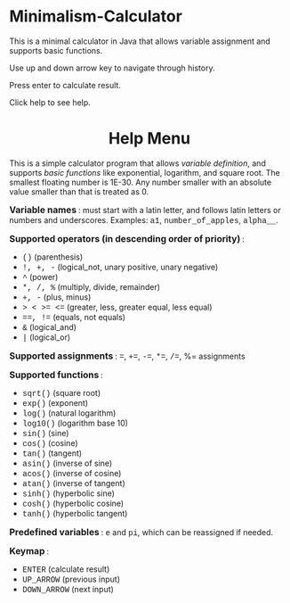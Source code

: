 # Minimalism-Calculator

This is a minimal calculator in Java that allows variable assignment and supports basic functions.

Use up and down arrow key to navigate through history.

Press enter to calculate result.

Click help to see help.

<h1>
    <center>Help Menu</center>
</h1>
<p>
    This is a simple calculator program that allows <i>variable definition</i>, and
    supports <i>basic functions</i> like exponential, logarithm, and square root.
    The smallest floating number is 1E-30.
    Any number smaller with an absolute value smaller than that is treated as 0.
</p>
<p><b>
        <font size="+0.5">Variable names</font>
    </b>:
    must start with a latin letter, and follows latin letters or
    numbers and underscores. Examples: <font face="Courier">a1</font>,
    <font face="Courier">number_of_apples</font>,
    <font face="Courier">alpha__</font>.</p>
<p><b>
        <font size="+0.5">Supported operators (in descending order of priority)</font>
    </b>: <br>
<ul>
    <li>
        <font face="Courier">()</font> (parenthesis)
    </li>
    <li>
        <font face="Courier">!, +, -</font> (logical_not, unary positive, unary negative)
    </li>
    <li>
        <font face="Courier">^</font> (power)
    </li>
    <li>
        <font face="Courier">*, /, %</font> (multiply, divide, remainder)
    </li>
    <li>
        <font face="Courier">+, -</font> (plus, minus)
    </li>
    <li>
        <font face="Courier">&gt; &lt; &gt;= &lt;=</font> (greater, less, greater equal, less equal)
    </li>
    <li>
        <font face="Courier">==, !=</font> (equals, not equals)
    </li>
    <li>
        <font face="Courier">&</font> (logical_and)
    </li>
    <li>
        <font face="Courier">|</font> (logical_or)
    </li>
</ul>
<p><b>
        <font size="+0.5">Supported assignments</font>
    </b>: <font face="Courier">=</font>,
    <font face="Courier">+=</font>,
    <font face="Courier">-=</font>,
    <font face="Courier">*=</font>,
    <font face="Courier">/=</font>,
    %= assignments</p>
<p><b>
        <font size="+0.5">Supported functions</font>
    </b>:
<ul>
    <li>
        <font face="Courier">sqrt()</font> (square root)
    </li>
    <li>
        <font face="Courier">exp()</font> (exponent)
    </li>
    <li>
        <font face="Courier">log()</font> (natural logarithm)
    </li>
    <li>
        <font face="Courier">log10()</font> (logarithm base 10)
    </li>
    <li>
        <font face="Courier">sin()</font> (sine)
    </li>
    <li>
        <font face="Courier">cos()</font> (cosine)
    </li>
    <li>
        <font face="Courier">tan()</font> (tangent)
    </li>
    <li>
        <font face="Courier">asin()</font> (inverse of sine)
    </li>
    <li>
        <font face="Courier">acos()</font> (inverse of cosine)
    </li>
    <li>
        <font face="Courier">atan()</font> (inverse of tangent)
    </li>
    <li>
        <font face="Courier">sinh()</font> (hyperbolic sine)
    </li>
    <li>
        <font face="Courier">cosh()</font> (hyperbolic cosine)
    </li>
    <li>
        <font face="Courier">tanh()</font> (hyperbolic tangent)
    </li>
</ul>
<p><b>
        <font size="+0.5">Predefined variables</font>
    </b>: <font face="Courier">e</font>
    and <font face="Courier">pi</font>, which can be reassigned if needed.</p>
<p><b>
        <font size="+0.5">Keymap</font>
    </b>:
<ul>
    <li>
        <font face="Courier">ENTER</font> (calculate result)
    </li>
    <li>
        <font face="Courier">UP_ARROW</font> (previous input)
    </li>
    <li>
        <font face="Courier">DOWN_ARROW</font> (next input)
    </li>
</ul><br>

